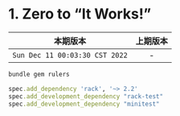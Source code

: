 # 1. Zero to “It Works!”

|本期版本| 上期版本
|:---:|:---:
`Sun Dec 11 00:03:30 CST 2022` | -

```bash
bundle gem rulers
```

```ruby
spec.add_dependency 'rack', '~> 2.2'
spec.add_development_dependency "rack-test"
spec.add_development_dependency "minitest"
```
